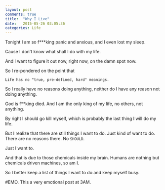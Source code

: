 ```yaml
---
layout: post
comments: true
title:  "Why I Live"
date:   2015-05-26 03:05:36
categories: Life
---
```


Tonight I am so f***king panic and anxious, and I even lost my sleep. 

Cause I don't know what shall I do with my life. 

And I want to figure it out now, right now, on the damn spot now. 

So I re-pondered on the point that

`Life has no "true, pre-defined, hard" meanings.`

So I really have no reasons doing anything, neither do I have any reason not doing anything. 

God is f**king died. And I am the only king of my life, no others, not anything.

By right I should go kill myself, which is probably the last thing I will do my life.

But I realize that there are still things I want to do. Just kind of want to do. There are no reasons there. No `SHOULD`. 

Just I want to. 

And that is due to those chemicals inside my brain. Humans are nothing but chemicals driven machines, so am I. 

So I better keep a list of things I want to do and keep myself busy. 

#EMO. This a very emotional post at 3AM.